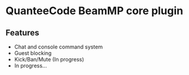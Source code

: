 # QuanteeCode BeamMP core plugin

## Features
- Chat and console command system
- Guest blocking
- Kick/Ban/Mute (In progress)
- In progress...
